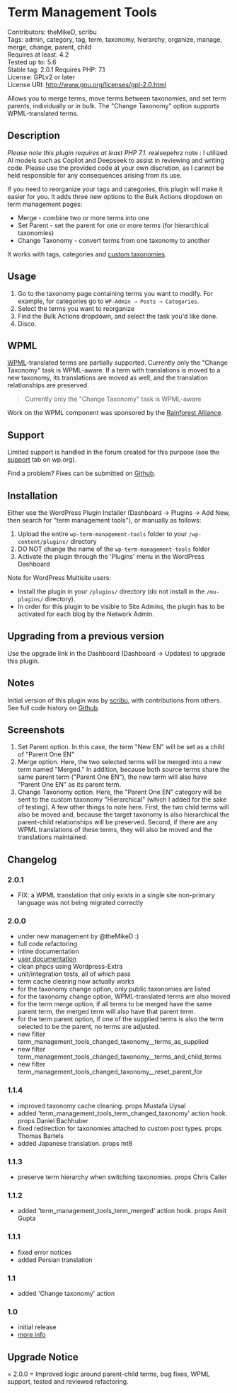 # Term Management Tools 
Contributors: theMikeD, scribu  
Tags: admin, category, tag, term, taxonomy, hierarchy, organize, manage, merge, change, parent, child  
Requires at least: 4.2  
Tested up to: 5.6  
Stable tag: 2.0.1
Requires PHP: 7.1  
License: GPLv2 or later  
License URI: http://www.gnu.org/licenses/gpl-2.0.html

Allows you to merge terms, move terms between taxonomies, and set term parents, individually or in bulk. The "Change Taxonomy" option supports WPML-translated terms.

## Description 

_Please note this plugin requires at least PHP 7.1._
realsepehrz note : I utilized AI models such as Copilot and Deepseek to assist in reviewing and writing code. Please use the provided code at your own discretion, as I cannot be held responsible for any consequences arising from its use.

If you need to reorganize your tags and categories, this plugin will make it easier for you. It adds three new options to the Bulk Actions dropdown on term management pages:

* Merge - combine two or more terms into one
* Set Parent - set the parent for one or more terms (for hierarchical taxonomies)
* Change Taxonomy - convert terms from one taxonomy to another

It works with tags, categories and [custom taxonomies](http://codex.wordpress.org/Custom_Taxonomies).

## Usage 

1. Go to the taxonomy page containing terms you want to modify. For example, for categories go to `WP-Admin → Posts → Categories`.
2. Select the terms you want to reorganize
3. Find the Bulk Actions dropdown, and select the task you'd like done.
4. Disco.

## WPML
[WPML](https://wpml.org)-translated terms are partially supported. Currently only the "Change Taxonomy" task is WPML-aware. If a term with translations is moved to a new taxonomy, its translations are moved as well, and the translation relationships are preserved.

> Currently only the "Change Taxonomy" task is WPML-aware

Work on the WPML component was sponsored by the [Rainforest Alliance](https://www.rainforest-alliance.org/).

## Support
Limited support is handled in the forum created for this purpose (see the [support](https://wordpress.org/support/plugin/term-management-tools/) tab on wp.org).

Find a problem? Fixes can be submitted on [Github](https://github.com/theMikeD/wp-term-management-tools).

## Installation 

Either use the WordPress Plugin Installer (Dashboard → Plugins → Add New, then search for "term management tools"), or manually as follows:

1. Upload the entire `wp-term-management-tools` folder to your `/wp-content/plugins/` directory
1. DO NOT change the name of the `wp-term-management-tools` folder
1. Activate the plugin through the 'Plugins' menu in the WordPress Dashboard

Note for WordPress Multisite users:

* Install the plugin in your `/plugins/` directory (do not install in the `/mu-plugins/` directory).
* In order for this plugin to be visible to Site Admins, the plugin has to be activated for each blog by the Network Admin.

## Upgrading from a previous version

Use the upgrade link in the Dashboard (Dashboard → Updates) to upgrade this plugin.

## Notes
Initial version of this plugin was by [scribu](http://scribu.net/), with contributions from others. See full code history on [Github](https://github.com/theMikeD/wp-term-management-tools).

## Screenshots 

1. Set Parent option. In this case, the term "New EN" will be set as a child of "Parent One EN"
2. Merge option. Here, the two selected terms will be merged into a new term named "Merged." In addition, because both source terms share the same parent term ("Parent One EN"), the new term will also have "Parent One EN" as its parent term.
3. Change Taxonomy option. Here, the "Parent One EN" category will be sent to the custom taxonomy "Hierarchical" (which I added for the sake of testing). A few other things to note here. First, the two child terms will also be moved and, because the target taxonomy is also hierarchical the parent-child relationships will be preserved. Second, if there are any WPML translations of these terms, they will also be moved and the translations maintained.

## Changelog 

### 2.0.1
* FIX: a WPML translation that only exists in a single site non-primary language was not being migrated correctly

### 2.0.0
* under new management by @theMikeD :)
* full code refactoring
* inline documentation
* [user documentation](https://www.codenamemiked.com/plugins/term-management-tools)
* clean phpcs using Wordpress-Extra
* unit/integration tests, all of which pass
* term cache clearing now actually works
* for the taxonomy change option, only public taxonomies are listed
* for the taxonomy change option, WPML-translated terms are also moved
* for the term merge option, if all terms to be merged have the same parent term, the merged term will also have that parent term.
* for the term parent option, if one of the supplied terms is also the term selected to be the parent, no terms are adjusted.
* new filter term_management_tools_changed_taxonomy__terms_as_supplied
* new filter term_management_tools_changed_taxonomy__terms_and_child_terms
* new filter term_management_tools_changed_taxonomy__reset_parent_for

### 1.1.4
* improved taxonomy cache cleaning. props Mustafa Uysal
* added 'term_management_tools_term_changed_taxonomy' action hook. props Daniel Bachhuber
* fixed redirection for taxonomies attached to custom post types. props Thomas Bartels
* added Japanese translation. props mt8

### 1.1.3
* preserve term hierarchy when switching taxonomies. props Chris Caller

### 1.1.2 
* added 'term_management_tools_term_merged' action hook. props Amit Gupta

### 1.1.1 
* fixed error notices
* added Persian translation

### 1.1 
* added 'Change taxonomy' action

### 1.0 
* initial release
* [more info](http://scribu.net/wordpress/term-management-tools/tmt-1-0.html)

## Upgrade Notice

= 2.0.0 =
Improved logic around parent-child terms, bug fixes, WPML support, tested and reviewed refactoring.
